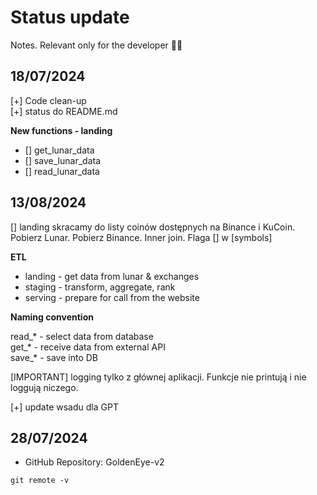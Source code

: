 # Status update
Notes. Relevant only for the developer 🤷‍♂️

## 18/07/2024 ##

[+] Code clean-up <br>
[+] status do README.md

**New functions - landing**
- [] get_lunar_data
- [] save_lunar_data
- [] read_lunar_data

## 13/08/2024 ##
[] landing skracamy do listy coinów dostępnych na Binance i KuCoin. Pobierz Lunar. Pobierz Binance. Inner join. Flaga [] w [symbols]

**ETL**
* landing - get data from lunar & exchanges
* staging - transform, aggregate, rank
* serving - prepare for call from the website

**Naming convention**

read_* - select data from database<br>
get_* - receive data from external API<br>
save_* - save into DB<br>

[IMPORTANT] logging tylko z głównej aplikacji. Funkcje nie printują i nie loggują niczego.

[+] update wsadu dla GPT


## 28/07/2024 ##

- GitHub Repository: GoldenEye-v2
```shell
git remote -v
```
